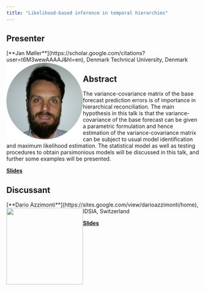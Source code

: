 ```yaml
---
title: "Likelihood-based inference in temporal hierarchies"
---
```


## Presenter

<div class = "figure">
[**Jan Møller**](https://scholar.google.com/citations?user=t6M3wewAAAAJ&hl=en), Denmark Technical University, Denmark
<img src="img/moeller.png"  width=200px height=200px style="float:left">
</div>

## Abstract

The variance-covariance matrix of the base forecast prediction errors is of importance in hierarchical reconciliation. The main hypothesis in this talk is that the variance-covariance of the base forecast can be given a parametric formulation and hence estimation of the variance-covariance matrix can be subject to usual model identification and maximum likelihood estimation. The statistical model as well as testing procedures to obtain parsimonious models will be discussed in this talk, and further some examples will be presented.

[**Slides**](https://robjhyndman.com/files/prato/2023ForeReconJKMO.pdf)

## Discussant

<div class = "figure">
[**Dario Azzimonti**](https://sites.google.com/view/darioazzimonti/home), IDSIA, Switzerland
<img src=/img/dario.png  width=200px height=200px style="float:left">
</div>

[**Slides**](https://robjhyndman.com/files/prato/Azzimonti_discussion.pdf)

